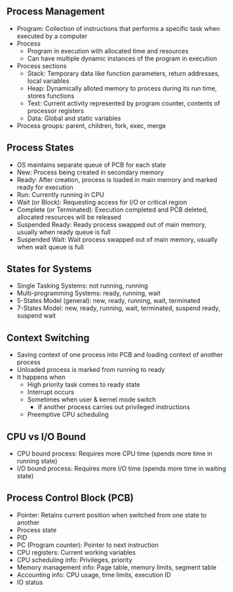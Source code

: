 ## Process Management
- Program: Collection of instructions that performs a specific task when executed by a computer
- Process
  - Program in execution with allocated time and resources
  - Can have multiple dynamic instances of the program in execution
- Process sections
  - Stack: Temporary data like function parameters, return addresses, local variables
  - Heap: Dynamically alloted memory to process during its run time, stores functions
  - Text: Current activity represented by program counter, contents of processor registers
  - Data: Global and static variables
- Process groups: parent, children, fork, exec, merge

## Process States
- OS maintains separate queue of PCB for each state
- New: Process being created in secondary memory
- Ready: After creation, process is loaded in main memory and marked ready for execution
- Run: Currently running in CPU
- Wait (or Block): Requesting access for I/O or critical region
- Complete (or Terminated): Execution completed and PCB deleted, allocated resources will be released
- Suspended Ready: Ready process swapped out of main memory, usually when ready queue is full
- Suspended Wait: Wait process swapped out of main memory, usually when wait queue is full

## States for Systems
- Single Tasking Systems: not running, running
- Multi-programming Systems: ready, running, wait
- 5-States Model (general): new, ready, running, wait, terminated
- 7-States Model: new, ready, running, wait, terminated, suspend ready, suspend wait

## Context Switching
- Saving context of one process into PCB and loading context of another process
- Unloaded process is marked from running to ready
- It happens when
  - High priority task comes to ready state
  - Interrupt occurs
  - Sometimes when user & kernel mode switch
    - If another process carries out privileged instructions
  - Preemptive CPU scheduling

## CPU vs I/O Bound
- CPU bound process: Requires more CPU time (spends more time in running state)
- I/O bound process: Requires more I/O time (spends more time in waiting state)

## Process Control Block (PCB)
- Pointer: Retains current position when switched from one state to another
- Process state
- PID
- PC (Program counter): Pointer to next instruction
- CPU registers: Current working variables
- CPU scheduling info: Privileges, priority
- Memory management info: Page table, memory limits, segment table
- Accounting info: CPU usage, time limits, execution ID
- IO status
